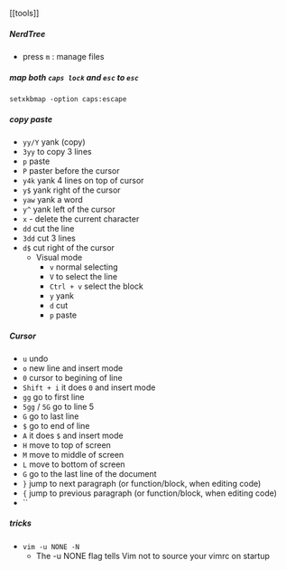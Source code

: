 [[tools]]

##### NerdTree
- press `m` : manage files

##### map both `caps lock` and `esc` to `esc`
`setxkbmap -option caps:escape`
##### copy paste
- `yy/Y` yank (copy)
- `3yy` to copy 3 lines
- `p` paste
- `P` paster before the cursor
- `y4k` yank 4 lines on top of cursor
- `y$` yank right of the cursor
- `yaw` yank a word
- `y^` yank left of the cursor
- `x`   - delete the current character
- `dd` cut the line
- `3dd` cut 3 lines
- `d$` cut right of the cursor
	- Visual mode
		- `v` normal selecting
		- `V` to select the line
		- `Ctrl + v` select the block
		- `y` yank
		- `d` cut 
		- `p` paste

##### Cursor
- `u` undo
- `o` new line and insert mode
- `0` cursor to begining of line
- `Shift + i` it does `0` and insert mode
- `gg` go to first line
- `5gg` / `5G` go to line 5
- `G` go to last line
- `$` go to end of line
- `A` it does `$` and insert mode
- `H` move to top of screen
- `M` move to middle of screen
- `L` move to bottom of screen
- `G` go to the last line of the document
- `}`  jump to next paragraph (or function/block, when editing code)
- `{` jump to previous paragraph (or function/block, when editing code)
- ``

##### tricks
- `vim -u NONE -N`
	- The -u NONE flag tells Vim not to source your vimrc on startup

